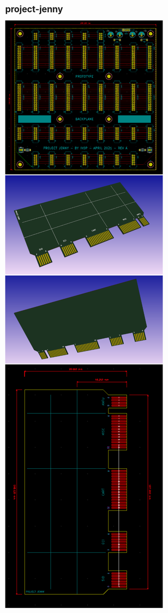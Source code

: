 # project-jenny

![backplane](images/backplane.png)
![full card 1](images/full-card-1.png)
![full card 2](images/full-card-2.png)
![full card 3](images/full-card-3.png)
